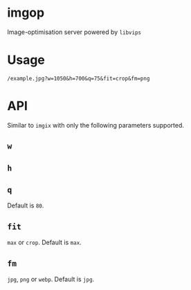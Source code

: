 # imgop

Image-optimisation server powered by `libvips`

# Usage

`/example.jpg?w=1050&h=700&q=75&fit=crop&fm=png`

# API

Similar to `imgix` with only the following parameters supported.

## `w`

## `h`

## `q`

Default is `80`.

## `fit`

`max` or `crop`. Default is `max`.

## `fm`

`jpg`, `png` or `webp`. Default is `jpg`.
